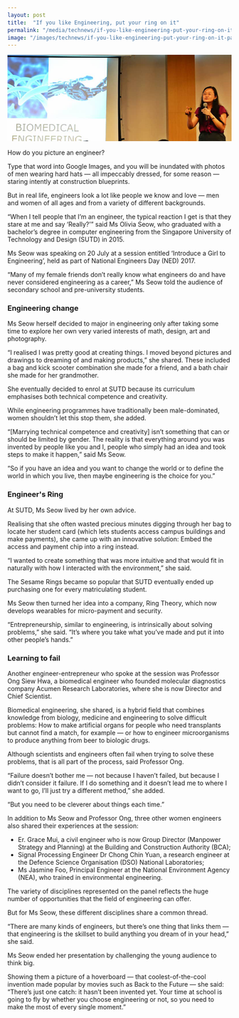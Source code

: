 ```yaml
---
layout: post
title:  "If you like Engineering, put your ring on it"
permalink: "/media/technews/if-you-like-engineering-put-your-ring-on-it"
image: "/images/technews/if-you-like-engineering-put-your-ring-on-it-part-1.png"
---
```


![If you like Engineering, put your ring on it](/images/technews/if-you-like-engineering-put-your-ring-on-it-part-1.png)

How do you picture an engineer?

Type that word into Google Images, and you will be inundated with photos of men wearing hard hats — all impeccably dressed, for some reason — staring intently at construction blueprints.

But in real life, engineers look a lot like people we know and love — men and women of all ages and from a variety of different backgrounds.  

“When I tell people that I’m an engineer, the typical reaction I get is that they stare at me and say ‘Really?’” said Ms Olivia Seow, who graduated with a bachelor’s degree in computer engineering from the Singapore University of Technology and Design (SUTD) in 2015.

Ms Seow was speaking on 20 July at a session entitled ‘Introduce a Girl to Engineering’, held as part of National Engineers Day (NED) 2017.

“Many of my female friends don’t really know what engineers do and have never considered engineering as a career,” Ms Seow told the audience of secondary school and pre-university students.

### **Engineering change**
Ms Seow herself decided to major in engineering only after taking some time to explore her own very varied interests of math, design, art and photography.

“I realised I was pretty good at creating things. I moved beyond pictures and drawings to dreaming of and making products,” she shared. These included a bag and kick scooter combination she made for a friend, and a bath chair she made for her grandmother.

She eventually decided to enrol at SUTD because its curriculum emphasises both technical competence and creativity.

While engineering programmes have traditionally been male-dominated, women shouldn’t let this stop them, she added.  

“[Marrying technical competence and creativity] isn’t something that can or should be limited by gender. The reality is that everything around you was invented by people like you and I, people who simply had an idea and took steps to make it happen,” said Ms Seow.

“So if you have an idea and you want to change the world or to define the world in which you live, then maybe engineering is the choice for you.”

### **Engineer's Ring**
At SUTD, Ms Seow lived by her own advice.

Realising that she often wasted precious minutes digging through her bag to locate her student card (which lets students access campus buildings and make payments), she came up with an innovative solution: Embed the access and payment chip into a ring instead.

“I wanted to create something that was more intuitive and that would fit in naturally with how I interacted with the environment,” she said.

The Sesame Rings became so popular that SUTD eventually ended up purchasing one for every matriculating student.

Ms Seow then turned her idea into a company, Ring Theory, which now develops wearables for micro-payment and security.  

“Entrepreneurship, similar to engineering, is intrinsically about solving problems,” she said. “It’s where you take what you’ve made and put it into other people’s hands.”

### **Learning to fail**
Another engineer-entrepreneur who spoke at the session was Professor Ong Siew Hwa, a biomedical engineer who founded molecular diagnostics company Acumen Research Laboratories, where she is now Director and Chief Scientist.

Biomedical engineering, she shared, is a hybrid field that combines knowledge from biology, medicine and engineering to solve difficult problems: How to make artificial organs for people who need transplants but cannot find a match, for example — or how to engineer microorganisms to produce anything from beer to biologic drugs. 

Although scientists and engineers often fail when trying to solve these problems, that is all part of the process, said Professor Ong.

“Failure doesn’t bother me — not because I haven’t failed, but because I didn’t consider it failure. If I do something and it doesn’t lead me to where I want to go, I’ll just try a different method,” she added.

“But you need to be cleverer about things each time.” 

In addition to Ms Seow and Professor Ong, three other women engineers also shared their experiences at the session:

* Er. Grace Mui, a civil engineer who is now Group Director (Manpower Strategy and Planning) at the Building and Construction Authority (BCA);
* Signal Processing Engineer Dr Chong Chin Yuan, a research engineer at the Defence Science Organisation (DSO) National Laboratories;
* Ms Jasmine Foo, Principal Engineer at the National Environment Agency (NEA), who trained in environmental engineering. 

The variety of disciplines represented on the panel reflects the huge number of opportunities that the field of engineering can offer.

But for Ms Seow, these different disciplines share a common thread.

“There are many kinds of engineers, but there’s one thing that links them — that engineering is the skillset to build anything you dream of in your head,” she said.

Ms Seow ended her presentation by challenging the young audience to think big.

Showing them a picture of a hoverboard — that coolest-of-the-cool invention made popular by movies such as Back to the Future — she said: “There’s just one catch: it hasn’t been invented yet. Your time at school is going to fly by whether you choose engineering or not, so you need to make the most of every single moment.”
